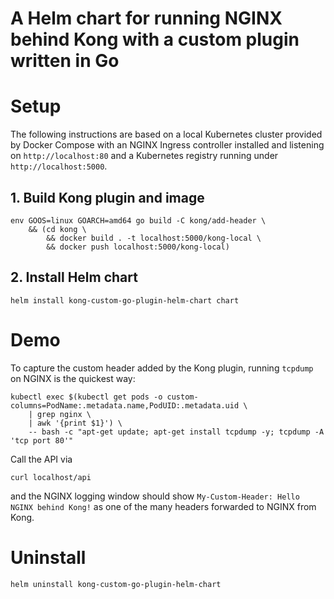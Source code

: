 A Helm chart for running NGINX behind Kong with a custom plugin written in Go
=

# Setup

The following instructions are based on a local Kubernetes cluster provided by Docker Compose with an NGINX Ingress
controller installed and listening on `http://localhost:80` and a Kubernetes registry running
under `http://localhost:5000`.

## 1. Build Kong plugin and image

```
env GOOS=linux GOARCH=amd64 go build -C kong/add-header \
    && (cd kong \
        && docker build . -t localhost:5000/kong-local \
        && docker push localhost:5000/kong-local)
```

## 2. Install Helm chart

```
helm install kong-custom-go-plugin-helm-chart chart
```

# Demo

To capture the custom header added by the Kong plugin, running `tcpdump` on NGINX is the quickest way:

```
kubectl exec $(kubectl get pods -o custom-columns=PodName:.metadata.name,PodUID:.metadata.uid \
    | grep nginx \
    | awk '{print $1}') \
    -- bash -c "apt-get update; apt-get install tcpdump -y; tcpdump -A 'tcp port 80'"
```

Call the API via

```
curl localhost/api
```

and the NGINX logging window should show `My-Custom-Header: Hello NGINX behind Kong!` as one of the many headers
forwarded to NGINX from Kong.

# Uninstall

```
helm uninstall kong-custom-go-plugin-helm-chart
```